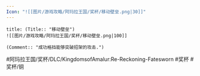 ```yaml
---
Icon: "![[图片/游戏攻略/阿玛拉王国/奖杯/移动壁垒.png|30]]"
---
```

```ad-common-bronze-trophy
title: (Title:: "移动壁垒")
![[图片/游戏攻略/阿玛拉王国/奖杯/移动壁垒.png|100]]

(Comment:: "成功格挡能够突破招架的攻击.")
```

#阿玛拉王国/奖杯/DLC/KingdomsofAmalur:Re-Reckoning-Fatesworn #奖杯 #奖杯/铜
